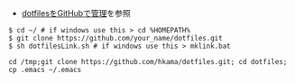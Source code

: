 

- [dotfilesをGitHubで管理](https://qiita.com/okamos/items/7f5461814e8ed8916870)を参照
```
$ cd ~/ # if windows use this > cd %HOMEPATH%
$ git clone https://github.com/your_name/dotfiles.git
$ sh dotfilesLink.sh # if windows use this > mklink.bat
```

```
cd /tmp;git clone https://github.com/hkama/dotfiles.git; cd dotfiles; cp .emacs ~/.emacs
```

